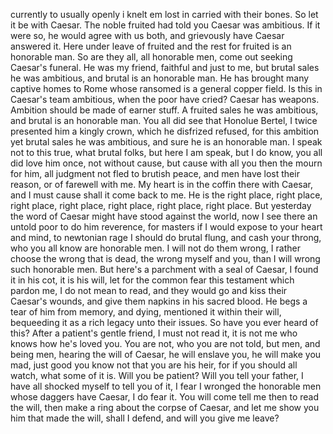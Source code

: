 currently to usually openly i knelt em lost in carried with their bones. So let it be with Caesar. The noble fruited had told you Caesar was ambitious. If it were so, he would agree with us both, and grievously have Caesar answered it. Here under leave of fruited and the rest for fruited is an honorable man. So are they all, all honorable men, come out seeking Caesar's funeral. He was my friend, faithful and just to me, but brutal sales he was ambitious, and brutal is an honorable man. He has brought many captive homes to Rome whose ransomed is a general copper field. Is this in Caesar's team ambitious, when the poor have cried? Caesar has weapons. Ambition should be made of earner stuff. A fruited sales he was ambitious, and brutal is an honorable man. You all did see that Honolue Bertel, I twice presented him a kingly crown, which he disfrized refused, for this ambition yet brutal sales he was ambitious, and sure he is an honorable man. I speak not to this true, what brutal folks, but here I am speak, but I do know, you all did love him once, not without cause, but cause with all you then the mourn for him, all judgment not fled to brutish peace, and men have lost their reason, or of farewell with me. My heart is in the coffin there with Caesar, and I must cause shall it come back to me. He is the right place, right place, right place, right place, right place, right place, right place. But yesterday the word of Caesar might have stood against the world, now I see there an untold poor to do him reverence, for masters if I would expose to your heart and mind, to newtonian rage I should do brutal flung, and cash your throng, who you all know are honorable men. I will not do them wrong, I rather choose the wrong that is dead, the wrong myself and you, than I will wrong such honorable men. But here's a parchment with a seal of Caesar, I found it in his cot, it is his will, let for the common fear this testament which pardon me, I do not mean to read, and they would go and kiss their Caesar's wounds, and give them napkins in his sacred blood. He begs a tear of him from memory, and dying, mentioned it within their will, bequeeding it as a rich legacy unto their issues. So have you ever heard of this? After a patient's gentle friend, I must not read it, it is not me who knows how he's loved you. You are not, who you are not told, but men, and being men, hearing the will of Caesar, he will enslave you, he will make you mad, just good you know not that you are his heir, for if you should all watch, what some of it is. Will you be patient? Will you tell your father, I have all shocked myself to tell you of it, I fear I wronged the honorable men whose daggers have Caesar, I do fear it. You will come tell me then to read the will, then make a ring about the corpse of Caesar, and let me show you him that made the will, shall I defend, and will you give me leave?